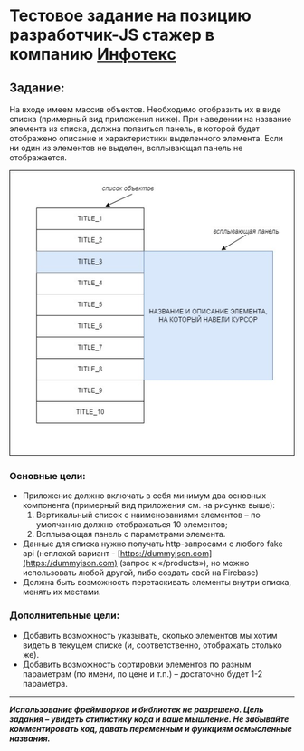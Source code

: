 # Тестовое задание на позицию разработчик-JS стажер в компанию [Инфотекс](https://infotecs.ru/) 
## Задание:
На входе имеем массив объектов. Необходимо отобразить их в виде списка (примерный вид приложения ниже). 
При наведении на название элемента из списка, должна появиться панель, в которой будет отображено описание и характеристики выделенного элемента. 
Если ни один из элементов не выделен, всплывающая панель не отображается.
  
  
![задание](task-img/task.jpg)
### Основные цели:
* Приложение должно включать в себя минимум два основных компонента (примерный вид приложения см. на рисунке выше):
    1. Вертикальный список с наименованиями элементов – по умолчанию должно отображаться 10 элементов;
    2. Всплывающая панель с параметрами элемента.
*	Данные для списка нужно получать http-запросами с любого fake api (неплохой вариант - [https://dummyjson.com](https://dummyjson.com) (запрос к «/products»), но можно использовать любой другой, либо создать свой на Firebase)
*	Должна быть возможность перетаскивать элементы внутри списка, менять их местами.
### Дополнительные цели:
* Добавить возможность указывать, сколько элементов мы хотим видеть в текущем списке (и, соответственно, отображать столько же).
*	Добавить возможность сортировки элементов по разным параметрам (по имени, по цене и т.п.) – достаточно будет 1-2 параметра.
---
***Использование фреймворков и библиотек не разрешено. Цель задания – увидеть стилистику кода и ваше мышление. Не забывайте комментировать код, давать переменным и функциям осмысленные названия.***

